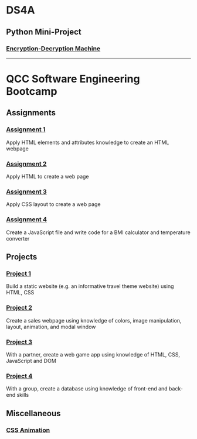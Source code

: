 # DS4A

## Python Mini-Project
### [Encryption-Decryption Machine](https://gist.github.com/perkinsgianni/2edd65f0a164d655068bf0783f013471)

-------

# QCC Software Engineering Bootcamp

## Assignments

### [Assignment 1](https://perkinsgianni.github.io/QCCBootcamp/Assignment1.html)
Apply HTML elements and attributes knowledge to create an HTML webpage

### [Assignment 2](https://perkinsgianni.github.io/QCCBootcamp/Assignment2.html)
Apply HTML to create a web page

### [Assignment 3](https://perkinsgianni.github.io/QCCBootcamp/Assignment3.html)
Apply CSS layout to create a web page

### [Assignment 4](https://perkinsgianni.github.io/QCCBootcamp/Assignment4.html)
Create a JavaScript file and write code for a BMI calculator and temperature converter

## Projects

### [Project 1](https://perkinsgianni.github.io/QCCBootcamp/Project1/)
Build a static website (e.g. an informative travel theme website) using HTML, CSS

### [Project 2](https://perkinsgianni.github.io/QCCBootcamp/Project2/SalesWebpage.html)
Create a sales webpage using knowledge of colors, image manipulation, layout, animation, and modal window

### [Project 3](https://perkinsgianni.github.io/QCCBootcamp/Project3/project3.html)
With a partner, create a web game app using knowledge of HTML, CSS, JavaScript and DOM

### [Project 4](https://github.com/perkinsgianni/boi#readme)
With a group, create a database using knowledge of front-end and back-end skills

## Miscellaneous

### [CSS Animation](https://perkinsgianni.github.io/QCCBootcamp/CSSanimation.html)
